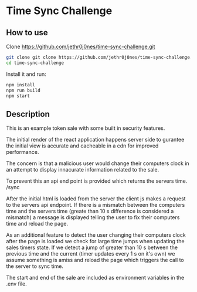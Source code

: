 # Time Sync Challenge

## How to use
Clone https://github.com/jethr0j0nes/time-sync-challenge.git

```bash
git clone git clone https://github.com/jethr0j0nes/time-sync-challenge.git
cd time-sync-challenge
```

Install it and run:

```bash
npm install
npm run build
npm start
```

## Description
This is an example token sale with some built in security features.

The initial render of the react application happens server side to gurantee the initial view is accurate and cacheable in a cdn for improved performance.

The concern is that a malicious user would change their computers clock in an attempt to display innacurate information related to the sale.

To prevent this an api end point is provided which returns the servers time.
/sync

After the initial html is loaded from the server the client js makes a request to the servers api endpoint.
If there is a mismatch between the computers time and the servers time (greate than 10 s difference is considered a mismatch) a message is displayed telling the user to fix their computers time and reload the page.

As an additional feature to detect the user changing their computers clock after the page is loaded we check for large time jumps when updating the sales timers state.  If we detect a jump of greater than 10 s between the previous time and the current (timer updates every 1 s on it's own) we assume something is amiss and reload the page which triggers the call to the server to sync time.

The start and end of the sale are included as environment variables in the .env file.
